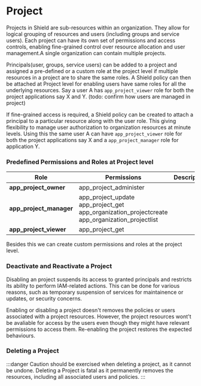 # Project

Projects in Shield are sub-resources within an organization. They allow for logical grouping of resources and users (including groups and service users). Each project can have its own set of permissions and access controls, enabling fine-grained control over resource allocation and user management.A single organization can contain multiple projects. 

Principals(user, groups, service users) can be added to a project and assigned a pre-defined or a custom role at the project level if multiple resources in a project are to share the same roles. A Shield policy can then be attached at Project level for enabling users have same roles for all the underlying resources. Say a user A has `app_project_viewer` role for both the project applications say X and Y. (todo: confirm how users are managed in project)

If fine-grained access is required, a Shield policy can be created to attach a principal to a particular resource along with the user role. This giving flexibility to manage user authorization to organization resources at minute levels. Using this the same user A can have `app_project_viewer` role for both the project applications say X and a `app_project_manager` role for application Y.

### Predefined Permissions and Roles at Project level

| **Role**                | **Permissions**                                                                                               | **Description** |
| ----------------------- | ------------------------------------------------------------------------------------------------------------- | --------------- |
| **app_project_owner**   | app_project_administer                                                                                        |                 |
| **app_project_manager** | app_project_update <br/>app_project_get<br/> app_organization_projectcreate <br/>app_organization_projectlist |                 |
| **app_project_viewer**  | app_project_get                                                                                               |                 |

Besides this we can create custom permissions and roles at the project level.

### Deactivate and Reactivate a Project

Disabling an project suspends its access to granted principals and restricts its ability to perform IAM-related actions. This can be done for various reasons, such as temporary suspension of services for maintainence or updates, or security concerns.

Enabling or disabling a project doesn't removes the policies or users associated with a project resources. However, the project resources wont't be avaliable for access by the users even though they might have relevant permissions to access them. Re-enabling the project restores the expected behaviours.

### Deleting a Project
:::danger
Caution should be exercised when deleting a project, as it cannot be undone. Deleting a Project is fatal as it permanently removes the resources, including all associated users and policies.
:::
